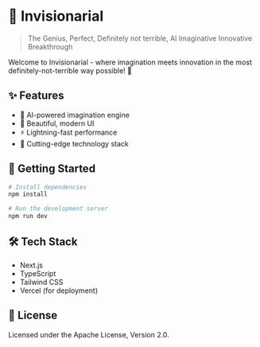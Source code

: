 # 🧠 Invisionarial

> The Genius, Perfect, Definitely not terrible, AI Imaginative Innovative Breakthrough

Welcome to Invisionarial - where imagination meets innovation in the most definitely-not-terrible way possible! 🚀

## ✨ Features

- 🤖 AI-powered imagination engine
- 🎨 Beautiful, modern UI
- ⚡ Lightning-fast performance
- 🧪 Cutting-edge technology stack

## 🚀 Getting Started

```bash
# Install dependencies
npm install

# Run the development server
npm run dev
```

## 🛠️ Tech Stack

- Next.js
- TypeScript
- Tailwind CSS
- Vercel (for deployment)

## 📝 License

Licensed under the Apache License, Version 2.0.
